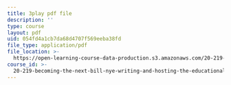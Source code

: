 ```yaml
---
title: 3play pdf file
description: ''
type: course
layout: pdf
uid: 054fd4a1cb7da68d4707f569eeba38fd
file_type: application/pdf
file_location: >-
  https://open-learning-course-data-production.s3.amazonaws.com/20-219-becoming-the-next-bill-nye-writing-and-hosting-the-educational-show-january-iap-2015/054fd4a1cb7da68d4707f569eeba38fd_q4524Q4xnqA.pdf
course_id: >-
  20-219-becoming-the-next-bill-nye-writing-and-hosting-the-educational-show-january-iap-2015
---
```

